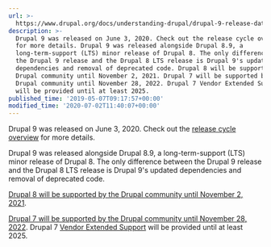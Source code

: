 ```yaml
---
url: >-
  https://www.drupal.org/docs/understanding-drupal/drupal-9-release-date-and-what-it-means
description: >-
  Drupal 9 was released on June 3, 2020. Check out the release cycle overview
  for more details. Drupal 9 was released alongside Drupal 8.9, a
  long-term-support (LTS) minor release of Drupal 8. The only difference between
  the Drupal 9 release and the Drupal 8 LTS release is Drupal 9's updated
  dependencies and removal of deprecated code. Drupal 8 will be supported by the
  Drupal community until November 2, 2021. Drupal 7 will be supported by the
  Drupal community until November 28, 2022. Drupal 7 Vendor Extended Support
  will be provided until at least 2025.
published_time: '2019-05-07T09:17:57+00:00'
modified_time: '2020-07-02T11:40:07+00:00'
---
```

Drupal 9 was released on June 3, 2020\. Check out the [release cycle overview](https://www.drupal.org/core/release-cycle-overview) for more details.

Drupal 9 was released alongside Drupal 8.9, a long-term-support (LTS) minor release of Drupal 8\. The only difference between the Drupal 9 release and the Drupal 8 LTS release is Drupal 9's updated dependencies and removal of deprecated code.

[Drupal 8 will be supported by the Drupal community until November 2, 2021](https://www.drupal.org/psa-2020-06-24).

[Drupal 7 will be supported by the Drupal community until November 28, 2022](https://www.drupal.org/psa-2020-06-24). Drupal 7 [Vendor Extended Support](https://www.drupal.org/project/d7es) will be provided until at least 2025.